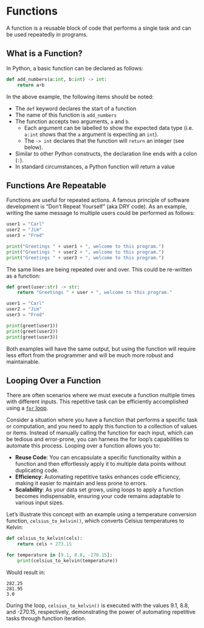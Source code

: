 # Functions

A function is a reusable block of code that performs a single task and can be used repeatedly in
programs.

## What is a Function?

In Python, a basic function can be declared as follows:

``` python {title="Declaring a Basic Function" linenums="1"}
def add_numbers(a:int, b:int) -> int:
    return a+b
```

In the above example, the following items should be noted:

- The `def` keyword declares the start of a function
- The name of this function is `add_numbers`
- The function accepts two arguments, `a` and `b`.
    - Each argument can be labelled to show the expected data type (i.e. `a:int` shows that the
      `a` argument is expecting an `int`).
    - The `-> int` declares that the function will `return` an integer (see below).
- Similar to other Python constructs, the declaration line ends with a colon (`:`).
- In standard circumstances, a Python function will return a value

## Functions Are Repeatable

Functions are useful for repeated actions. A famous principle of software development is “Don’t
Repeat Yourself” (aka DRY code). As an example, writing the same message to multiple users could
be performed as follows:

``` python {title="Inefficient Repeated Code" linenums="1"}
user1 = "Carl"
user2 = "Jim"
user3 = "Fred"

print("Greetings " + user1 + ", welcome to this program.")
print("Greetings " + user2 + ", welcome to this program.")
print("Greetings " + user3 + ", welcome to this program.")
```

The same lines are being repeated over and over. This could be re-written as a function:

``` python {title="Declaring a Function to Avoid Repeated Code" linenums="1"}
def greet(user:str) -> str:
    return "Greetings " + user + ", welcome to this program."

user1 = "Carl"
user2 = "Jim"
user3 = "Fred"

print(greet(user1))
print(greet(user2))
print(greet(user3))
```

Both examples will have the same output, but using the function will require less effort from the
programmer and will be much more robust and maintainable.

## Looping Over a Function

There are often scenarios where we must execute a function multiple times with different inputs.
This repetitive task can be efficiently accomplished using a
 [`for` loop](../control_structures/for_loops.md).

Consider a situation where you have a function that performs a specific task or computation, and
you need to apply this function to a collection of values or items. Instead of manually calling
the function for each input, which can be tedious and error-prone, you can harness the for loop’s
capabilities to automate this process. Looping over a function allows you to:

- **Reuse Code**: You can encapsulate a specific functionality within a function and then
  effortlessly apply it to multiple data points without duplicating code.
- **Efficiency**: Automating repetitive tasks enhances code efficiency, making it easier
  to maintain and less prone to errors.
- **Scalability**: As your data set grows, using loops to apply a function becomes indispensable,
  ensuring your code remains adaptable to various input sizes.

Let’s illustrate this concept with an example using a temperature conversion function,
`celsius_to_kelvin()`, which converts Celsius temperatures to Kelvin:

``` python {title="Looping Over a Function" linenums="1"}
def celsius_to_kelvin(cels):
    return cels + 273.15

for temperature in [9.1, 8.8, -270.15]:
    print(celsius_to_kelvin(temperature))
```

Would result in:

```text
282.25
281.95
3.0
```

During the loop, `celsius_to_kelvin()` is executed with the values 9.1, 8.8, and -270.15,
respectively, demonstrating the power of automating repetitive tasks through function
iteration.

